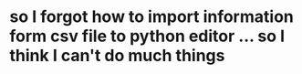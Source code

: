 # so I forgot how to import information form csv file to python editor ... so I think I can't do much things
